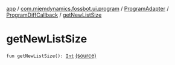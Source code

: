 [app](../../../index.md) / [com.miemdynamics.fossbot.ui.program](../../index.md) / [ProgramAdapter](../index.md) / [ProgramDiffCallback](index.md) / [getNewListSize](./get-new-list-size.md)

# getNewListSize

`fun getNewListSize(): `[`Int`](https://kotlinlang.org/api/latest/jvm/stdlib/kotlin/-int/index.html) [(source)](https://github.com/binyot/fossbot/tree/master/app/src/main/java/com/miemdynamics/fossbot/ui/program/ProgramAdapter.kt#L83)